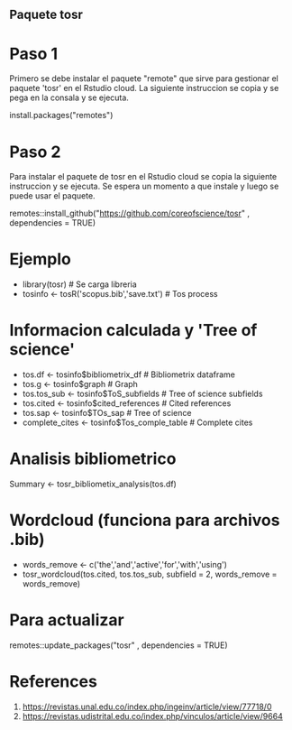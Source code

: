 ## Paquete tosr 

# Paso 1
Primero se debe instalar el paquete "remote" que sirve para gestionar el paquete 'tosr' en el Rstudio cloud. La siguiente instruccion se copia y se pega en la consala y se ejecuta. 

install.packages("remotes")

# Paso 2
Para instalar el paquete de tosr en el Rstudio cloud se copia la siguiente instruccion y se ejecuta. Se espera un momento a que instale y luego se puede usar el paquete.  

remotes::install_github("https://github.com/coreofscience/tosr" , dependencies = TRUE)

# **Ejemplo**
- library(tosr)                             # Se carga libreria 
- tosinfo <- tosR('scopus.bib','save.txt')  # Tos process

# Informacion calculada y 'Tree of science'
- tos.df         <- tosinfo$bibliometrix_df    # Bibliometrix dataframe
- tos.g          <- tosinfo$graph              # Graph
- tos.tos_sub    <- tosinfo$ToS_subfields      # Tree of science subfields
- tos.cited      <- tosinfo$cited_references   # Cited references
- tos.sap        <- tosinfo$TOs_sap            # Tree of science 
- complete_cites <- tosinfo$Tos_comple_table   # Complete cites 


# **Analisis bibliometrico**
Summary <- tosr_bibliometix_analysis(tos.df)

# Wordcloud (funciona para archivos .bib)
- words_remove <- c('the','and','active','for','with','using')
- tosr_wordcloud(tos.cited, tos.tos_sub, subfield = 2, words_remove = words_remove)

# **Para actualizar**
remotes::update_packages("tosr" , dependencies = TRUE)

# References
1. https://revistas.unal.edu.co/index.php/ingeinv/article/view/77718/0
2. https://revistas.udistrital.edu.co/index.php/vinculos/article/view/9664
